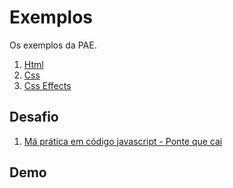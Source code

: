 # Exemplos

Os exemplos da PAE.

1. [Html](https://github.com/dobbinx3/maua/tree/master/pae/desenvolvimento_de_sites_responsivos_modernos/2019_2/html)
2. [Css](https://github.com/dobbinx3/maua/tree/master/pae/desenvolvimento_de_sites_responsivos_modernos/2019_2/css)
3. [Css Effects](https://github.com/dobbinx3/maua/tree/master/pae/desenvolvimento_de_sites_responsivos_modernos/2019_2/css_effects)
   <!-- 4. [Javascript](https://github.com/dobbinx3/maua/tree/master/pae/desenvolvimento_de_sites_responsivos_modernos/2019_2/javascript) -->
   <!-- 5. [jQuery](https://github.com/dobbinx3/maua/tree/master/pae/desenvolvimento_de_sites_responsivos_modernos/2019_2/jquery) -->
   <!-- 6. [Bootstrap (parte 1)](https://github.com/dobbinx3/maua/tree/master/pae/desenvolvimento_de_sites_responsivos_modernos/2019_2/bootstrap_parte_1) -->
   <!-- 7. [Bootstrap (parte 2)](https://github.com/dobbinx3/maua/tree/master/pae/desenvolvimento_de_sites_responsivos_modernos/2019_2/bootstrap_parte_2) -->

## Desafio

1. [Má prática em código javascript - Ponte que cai](https://github.com/dobbinx3/maua/tree/master/pae/desenvolvimento_de_sites_responsivos_modernos/2019_2/ponte)

## Demo

<!-- O resultado final pode ser visto funcionando [Aqui](http://www.dobbinx3.com/maua/pae/desenvolvimento_de_sites_responsivos_modernos/agenciax3). -->
